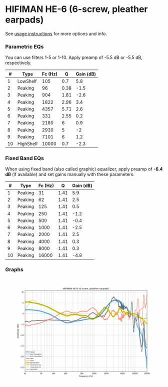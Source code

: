 # HIFIMAN HE-6 (6-screw, pleather earpads)
See [usage instructions](https://github.com/jaakkopasanen/AutoEq#usage) for more options and info.

### Parametric EQs
You can use filters 1-5 or 1-10. Apply preamp of -5.5 dB or -5.5 dB, respectively.

|   # | Type      |   Fc (Hz) |    Q |   Gain (dB) |
|-----|-----------|-----------|------|-------------|
|   1 | LowShelf  |       105 | 0.7  |         5.8 |
|   2 | Peaking   |        96 | 0.38 |        -1.5 |
|   3 | Peaking   |       904 | 1.81 |        -2.6 |
|   4 | Peaking   |      1822 | 2.96 |         3.4 |
|   5 | Peaking   |      4357 | 5.71 |         2.6 |
|   6 | Peaking   |       331 | 2.55 |         0.2 |
|   7 | Peaking   |      2180 | 6    |         0.9 |
|   8 | Peaking   |      2930 | 5    |        -2   |
|   9 | Peaking   |      7101 | 6    |         1.2 |
|  10 | HighShelf |     10000 | 0.7  |        -2.3 |

### Fixed Band EQs
When using fixed band (also called graphic) equalizer, apply preamp of **-6.4 dB** (if available) and set gains manually with these parameters.

|   # | Type    |   Fc (Hz) |    Q |   Gain (dB) |
|-----|---------|-----------|------|-------------|
|   1 | Peaking |        31 | 1.41 |         5.9 |
|   2 | Peaking |        62 | 1.41 |         2.5 |
|   3 | Peaking |       125 | 1.41 |         0.5 |
|   4 | Peaking |       250 | 1.41 |        -1.2 |
|   5 | Peaking |       500 | 1.41 |        -0.4 |
|   6 | Peaking |      1000 | 1.41 |        -2.5 |
|   7 | Peaking |      2000 | 1.41 |         2.5 |
|   8 | Peaking |      4000 | 1.41 |         0.3 |
|   9 | Peaking |      8000 | 1.41 |         0.3 |
|  10 | Peaking |     16000 | 1.41 |        -4.8 |

### Graphs
![](./HIFIMAN%20HE-6%20(6-screw,%20pleather%20earpads).png)
